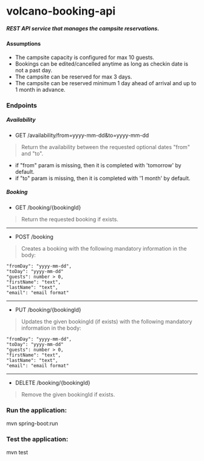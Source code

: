 # volcano-booking-api

##### REST API service that manages the campsite reservations.

#### Assumptions

- The campsite capacity is configured for max 10 guests.
- Bookings can be edited/cancelled anytime as long as checkin date is not a past day.
- The campsite can be reserved for max 3 days.
- The campsite can be reserved minimum 1 day ahead of arrival and up to 1 month in advance.

### Endpoints

##### Availability

- GET /availability/from=yyyy-mm-dd&to=yyyy-mm-dd

> Return the availability between the requested optional dates "from" and "to".
* if "from" param is missing, then it is completed with 'tomorrow' by default.
* if "to" param is missing, then it is completed with '1 month' by default.


##### Booking

- GET /booking/{bookingId}

> Return the requested booking if exists.

---

- POST /booking

> Creates a booking with the following mandatory information in the body:

	"fromDay": "yyyy-mm-dd",
	"toDay": "yyyy-mm-dd"
	"guests": number > 0,
    "firstName": "text",
    "lastName": "text",
    "email": "email format"

---

- PUT /booking/{bookingId}

> Updates the given bookingId (if exists) with the following mandatory information in the body:

	"fromDay": "yyyy-mm-dd",
	"toDay": "yyyy-mm-dd"
	"guests": number > 0,
    "firstName": "text",
    "lastName": "text",
    "email": "email format"

---

- DELETE /booking/{bookingId}

> Remove the given bookingId if exists.

### Run the application:

mvn spring-boot:run

### Test the application:

mvn test
